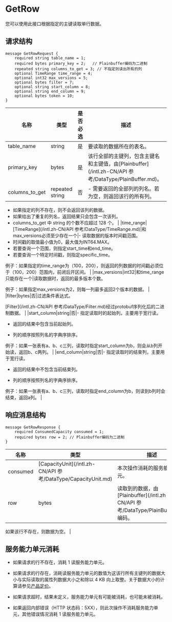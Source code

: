 # GetRow

您可以使用此接口根据指定的主键读取单行数据。

## 请求结构

```
message GetRowRequest {
    required string table_name = 1;
    required bytes primary_key = 2;   // Plainbuffer编码为二进制
    repeated string columns_to_get = 3; // 不指定则读出所有的列
    optional TimeRange time_range = 4;
    optional int32 max_versions = 5;
    optional bytes filter = 7;
    optional string start_column = 8;
    optional string end_column = 9;
    optional bytes token = 10;
}
```

|名称|类型|是否必选|描述|
|--|--|----|--|
|table\_name|string|是|要读取的数据所在的表名。|
|primary\_key|bytes|是|该行全部的主键列，包含主键名和主键值，由[Plainbuffer](/intl.zh-CN/API 参考/DataType/PlainBuffer.md)。|
|columns\_to\_get|repeated string|否|-   需要返回的全部列的列名。若为空，则返回该行的所有列。
-   如果指定的列不存在，则不会返回该列的数据。
-   如果给出了重复的列名，返回结果只会包含一次该列。
-   columns\_to\_get 中 string 的个数不应超过 128 个。 |
|time\_range|[TimeRange](/intl.zh-CN/API 参考/DataType/TimeRange.md)|和max\_versions必须至少存在一个|-   读取数据的版本时间戳范围。
-   时间戳的取值最小值为0，最大值为INT64.MAX。
-   若要查询一个范围，则指定start\_time和end\_time。
-   若要查询一个特定时间戳，则指定specific\_time。

 例子：如果指定的time\_range为（100，200），则返回的列数据的时间戳必须位于（100，200）范围内，前闭后开区间。 |
|max\_versions|int32|和time\_range只能存在一个|读取数据时，返回的最多版本个数。

 例子：如果指定max\_versions为2，则每一列最多返回2个版本的数据。 |
|filter|bytes|否|过滤条件表达式。

 [Filter](/intl.zh-CN/API 参考/DataType/Filter.md)经过protobuf序列化后的二进制数据。 |
|start\_column|string|否|-   指定读取时的起始列，主要用于宽行读。

-   返回的结果中包含当前起始列。

-   列的顺序按照列名的字典序排序。


 例子：如果一张表有a、b、c三列，读取时指定start\_column为b，则会从b列开始读，返回b、c两列。 |
|end\_column|string|否|-   指定读取时的结束列，主要用于宽行读。

-   返回的结果中不包含当前结束列。

-   列的顺序按照列名的字典序排序。


 例子：如果一张表有a、b、c三列，读取时指定end\_column为b，则读到b列时会结束，返回a列。 |

## 响应消息结构

```
message GetRowResponse {
    required ConsumedCapacity consumed = 1;
    required bytes row = 2; // Plainbuffer编码为二进制
}
```

|名称|类型|描述|
|--|--|--|
|consumed|[CapacityUnit](/intl.zh-CN/API 参考/DataType/CapacityUnit.md)|本次操作消耗的服务能力单元。 |
|row|bytes|读取到的数据，由[Plainbuffer](/intl.zh-CN/API 参考/DataType/PlainBuffer.md)编码。

 如果该行不存在，则数据为空。 |

## 服务能力单元消耗

-   如果请求的行不存在，消耗 1 读服务能力单元。

-   如果请求的行存在，消耗读服务能力单元的数值为这该行所有主键列的数据大小与实际读取的属性列数据大小之和除以 4 KB 向上取整。关于数据大小的计算请参见[产品定价](/intl.zh-CN/产品定价/计费概述.md)。

-   如果请求超时，结果未定义，服务能力单元有可能被消耗，也可能未被消耗。

-   如果返回内部错误（HTTP 状态码：5XX），则此次操作不消耗服务能力单元，其他错误情况消耗 1 读服务能力单元。


